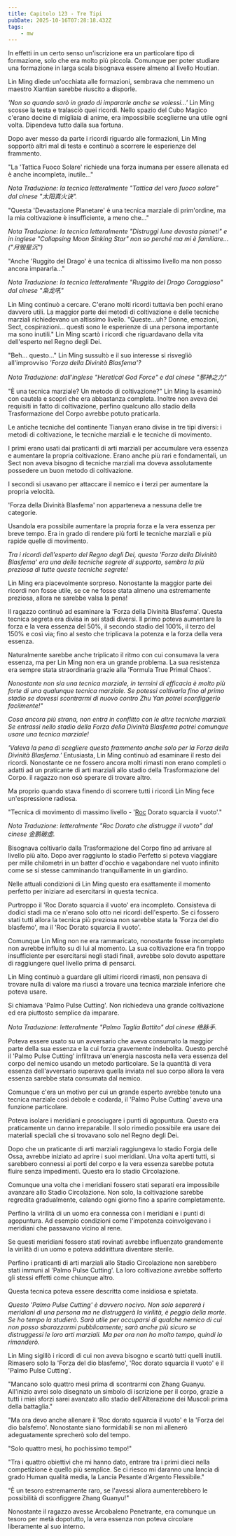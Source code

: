 ```yaml
---
title: Capitolo 123 - Tre Tipi
pubDate: 2025-10-16T07:28:18.432Z
tags:
    - mw
---
```



In effetti in un certo senso un'iscrizione era un particolare tipo di formazione, solo che era molto più piccola. Comunque per poter studiare una formazione in larga scala bisognava essere almeno al livello Houtian.


Lin Ming diede un'occhiata alle formazioni, sembrava che nemmeno un maestro Xiantian sarebbe riuscito a disporle.


<em>'Non so quando sarò in grado di impararle anche se volessi...'</em> Lin Ming scosse la testa e tralasciò quei ricordi. Nello spazio del Cubo Magico c'erano decine di migliaia di anime, era impossibile sceglierne una utile ogni volta. Dipendeva tutto dalla sua fortuna.


Dopo aver messo da parte i ricordi riguardo alle formazioni, Lin Ming sopportò altri mal di testa e continuò a scorrere le esperienze del frammento.


"La 'Tattica Fuoco Solare' richiede una forza inumana per essere allenata ed è anche incompleta, inutile..."


<em>Nota Traduzione: la tecnica letteralmente "Tattica del vero fuoco solare" dal cinese "太阳真火诀".</em>


"Questa 'Devastazione Planetare' è una tecnica marziale di prim'ordine, ma la mia coltivazione è insufficiente, a meno che..."


<em>Nota Traduzione: la tecnica letteralmente "Distruggi lune devasta pianeti" e in inglese "Collapsing Moon Sinking Star" non so perché ma mi è familiare... ("月毁星沉")</em>


"Anche 'Ruggito del Drago' è una tecnica di altissimo livello ma non posso ancora impararla..."


<em>Nota Traduzione: la tecnica letteralmente "Ruggito del Drago Coraggioso" dal cinese "枭龙吼"</em>


Lin Ming continuò a cercare. C'erano molti ricordi tuttavia ben pochi erano davvero utili. La maggior parte dei metodi di coltivazione e delle tecniche marziali richiedevano un altissimo livello.
"Queste...uh? Donne, emozioni, Sect, cospirazioni... questi sono le esperienze di una persona importante ma sono inutili." Lin Ming scartò i ricordi che riguardavano della vita dell'esperto nel Regno degli Dei.


"Beh... questo..." Lin Ming sussultò e il suo interesse si risvegliò all'improvviso <em>'Forza della Divinità Blasfema'?</em>


<em>Nota Traduzione: dall'inglese "Heretical God Force" e dal cinese "邪神之力"</em>


"È una tecnica marziale? Un metodo di coltivazione?" Lin Ming la esaminò con cautela e scoprì che era abbastanza completa. Inoltre non aveva dei requisiti in fatto di coltivazione, perfino qualcuno allo stadio della Trasformazione del Corpo avrebbe potuto praticarla.


Le antiche tecniche del continente Tianyan erano divise in tre tipi diversi: i metodi di coltivazione, le tecniche marziali e le tecniche di movimento.


I primi erano usati dai praticanti di arti marziali per accumulare vera essenza e aumentare la propria coltivazione. Erano anche più rari e fondamentali, un Sect non aveva bisogno di tecniche marziali ma doveva assolutamente possedere un buon metodo di coltivazione.


I secondi si usavano per attaccare il nemico e i terzi per aumentare la propria velocità.


'Forza della Divinità Blasfema' non apparteneva a nessuna delle tre categorie.


Usandola era possibile aumentare la propria forza e la vera essenza per breve tempo. Era in grado di rendere più forti le tecniche marziali e più rapide quelle di movimento.


<em>Tra i ricordi dell'esperto del Regno degli Dei, questa 'Forza della Divinità Blasfema' era una delle tecniche segrete di supporto, sembra la più preziosa di tutte queste tecniche segrete!</em>


Lin Ming era piacevolmente sorpreso. Nonostante la maggior parte dei ricordi non fosse utile, se ce ne fosse stata almeno una estremamente preziosa, allora ne sarebbe valsa la pena!


Il ragazzo continuò ad esaminare la 'Forza della Divinità Blasfema'. Questa tecnica segreta era divisa in sei stadi diversi. Il primo poteva aumentare la forza e la vera essenza del 50%, il secondo stadio del 100%, il terzo del 150% e così via; fino al sesto che triplicava la potenza e la forza della vera essenza.


Naturalmente sarebbe anche triplicato il ritmo con cui consumava la vera essenza, ma per Lin Ming non era un grande problema. La sua resistenza era sempre stata straordinaria grazie alla 'Formula True Primal Chaos'.


<em>Nonostante non sia una tecnica marziale, in termini di efficacia è molto più forte di una qualunque tecnica marziale. Se potessi coltivarla fino al primo stadio se dovessi scontrarmi di nuovo contro Zhu Yan potrei sconfiggerlo facilmente!"</em>


<em>Cosa ancora più strana, non entra in conflitto con le altre tecniche marziali. Se entrassi nello stadio della Forza della Divinità Blasfema potrei comunque usare una tecnica marziale!</em>


<em>'Valeva la pena di scegliere questo frammento anche solo per la Forza della Divinità Blasfema.'</em> Entusiasta, Lin Ming continuò ad esaminare il resto dei ricordi.
Nonostante ce ne fossero ancora molti rimasti non erano completi o adatti ad un praticante di arti marziali allo stadio della Trasformazione del Corpo. il ragazzo non osò sperare di trovare altro.


Ma proprio quando stava finendo di scorrere tutti i ricordi Lin Ming fece un'espressione radiosa.


"Tecnica di movimento di massimo livello - '<a href="https://it.wikipedia.org/wiki/Roc">Roc</a> Dorato squarcia il vuoto'."


<em>Nota Traduzione: letteralmente "Roc Dorato che distrugge il vuoto" dal cinese 金鹏破虚.</em>


Bisognava coltivarlo dalla Trasformazione del Corpo fino ad arrivare al livello più alto. Dopo aver raggiunto lo stadio Perfetto si poteva viaggiare per mille chilometri in un batter d'occhio e vagabondare nel vuoto infinito come se si stesse camminando tranquillamente in un giardino.


Nelle attuali condizioni di Lin Ming questo era esattamente il momento perfetto per iniziare ad esercitarsi in questa tecnica.


Purtroppo il 'Roc Dorato squarcia il vuoto' era incompleto. Consisteva di dodici stadi ma ce n'erano solo otto nei ricordi dell'esperto.
Se ci fossero stati tutti allora la tecnica più preziosa non sarebbe stata la 'Forza del dio blasfemo', ma il 'Roc Dorato squarcia il vuoto'.


Comunque Lin Ming non ne era rammaricato, nonostante fosse incompleto non avrebbe influito su di lui al momento. La sua coltivazione era fin troppo insufficiente per esercitarsi negli stadi finali, avrebbe solo dovuto aspettare di raggiungere quel livello prima di pensarci.


Lin Ming continuò a guardare gli ultimi ricordi rimasti, non pensava di trovare nulla di valore ma riuscì a trovare una tecnica marziale inferiore che poteva usare.


Si chiamava 'Palmo Pulse Cutting'. Non richiedeva una grande coltivazione ed era piuttosto semplice da imparare.


<em>Nota Traduzione: letteralmente "Palmo Taglia Battito" dal cinese 绝脉手.</em>


Poteva essere usato su un avversario che aveva consumato la maggior parte della sua essenza e la cui forza gravemente indebolita. Questo perché il 'Palmo Pulse Cutting' infiltrava un'energia nascosta nella vera essenza del corpo del nemico usando un metodo particolare. Se la quantità di vera essenza dell'avversario superava quella inviata nel suo corpo allora la vera essenza sarebbe stata consumata dal nemico.


Comunque c'era un motivo per cui un grande esperto avrebbe tenuto una tecnica marziale così debole e codarda, il 'Palmo Pulse Cutting' aveva una funzione particolare.


Poteva isolare i meridiani e prosciugare i punti di agopuntura. Questo era praticamente un danno irreparabile. Il solo rimedio possibile era usare dei materiali speciali che si trovavano solo nel Regno degli Dei.


Dopo che un praticante di arti marziali raggiungeva lo stadio Forgia delle Ossa, avrebbe iniziato ad aprire i suoi meridiani.
Una volta aperti tutti, si sarebbero connessi ai porti del corpo e la vera essenza sarebbe potuta fluire senza impedimenti. Questo era lo stadio Circolazione.


Comunque una volta che i meridiani fossero stati separati era impossibile avanzare allo Stadio Circolazione. Non solo, la coltivazione sarebbe regredita gradualmente, calando ogni giorno fino a sparire completamente.


Perfino la virilità di un uomo era connessa con i meridiani e i punti di agopuntura. Ad esempio condizioni come l'impotenza coinvolgevano i meridiani che passavano vicino al rene.


Se questi meridiani fossero stati rovinati avrebbe influenzato grandemente la virilità di un uomo e poteva addirittura diventare sterile.


Perfino i praticanti di arti marziali allo Stadio Circolazione non sarebbero stati immuni al 'Palmo Pulse Cutting'. La loro coltivazione avrebbe sofferto gli stessi effetti come chiunque altro.


Questa tecnica poteva essere descritta come insidiosa e spietata.


<em>Questo 'Palmo Pulse Cutting' è davvero nocivo. Non solo separerà i meridiani di una persona ma ne distruggerà la virilità, è peggio della morte. Se ho tempo la studierò. Sarà utile per occuparsi di qualche nemico di cui non posso sbarazzarmi pubblicamente; sarà anche più sicuro se distruggessi le loro arti marziali. Ma per ora non ho molto tempo, quindi lo rimanderò.</em>


Lin Ming sigillò i ricordi di cui non aveva bisogno e scartò tutti quelli inutili. Rimasero solo la 'Forza del dio blasfemo', 'Roc dorato squarcia il vuoto' e il 'Palmo Pulse Cutting'.


"Mancano solo quattro mesi prima di scontrarmi con Zhang Guanyu. All'inizio avrei solo disegnato un simbolo di iscrizione per il corpo, grazie a tutti i miei sforzi sarei avanzato allo stadio dell'Alterazione dei Muscoli prima della battaglia."


"Ma ora devo anche allenare il 'Roc dorato squarcia il vuoto' e la 'Forza del dio balsfemo'. Nonostante siano formidabili se non mi allenerò adeguatamente sprecherò solo del tempo.


"Solo quattro mesi, ho pochissimo tempo!"


"Tra i quattro obiettivi che mi hanno dato, entrare tra i primi dieci nella competizione è quello più semplice. Se ci riesco mi daranno una lancia di grado Human qualità media, la Lancia Pesante d'Argento Flessibile."


"È un tesoro estremamente raro, se l'avessi allora aumenterebbero le possibilità di sconfiggere Zhang Guanyu!"


Nonostante il ragazzo avesse Arcobaleno Penetrante, era comunque un tesoro per metà dopotutto, la vera essenza non poteva circolare liberamente al suo interno.
                                


                                



